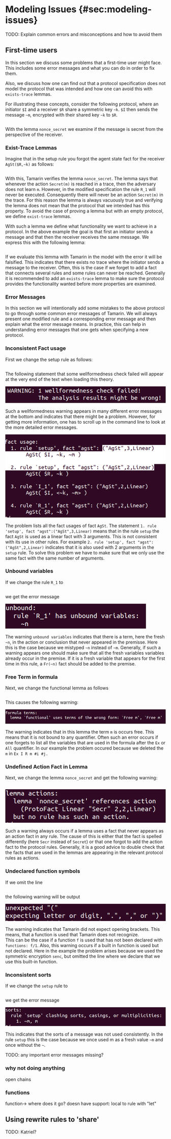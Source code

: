 Modeling Issues {#sec:modeling-issues}
===============

TODO: Explain common errors and misconceptions and how to avoid them

First-time users
----------------
In this section we discuss some problems that a first-time user might face.
This includes some error messages and what you can do in order to fix them. 

Also, we discuss how one can find out that a protocol specification does 
not model the protocol that was intended and how one can avoid this with 
`exists-trace` lemmas.

For illustrating these concepts, consider the following protocol, where an
initiator `$I` and a receiver `$R` share a symmetric key `~k`.
`$I` then sends the message `~m`, encrypted with their shared key `~k` to `$R`.

~~~~ {.tamarin slice="code/FirstTimeUser.spthy" lower=12 upper=33}
~~~~

With the lemma `nonce_secret` we examine if the message is secret from the
perspective of the receiver.


### Exist-Trace Lemmas ### 

Imagine that in the setup rule you forgot the agent state fact for the receiver
`AgSt($R,~k)` as follows:

~~~~ {.tamarin slice="code_ERRORexamples/FirstTimeUser_Error1.spthy" lower=16 upper=20}
~~~~

With this, Tamarin verifies the lemma `nonce_secret`.
The lemma says that whenever the action `Secret(m)` is reached in a trace,
then the adversary does not learn `m`. However, in the modified specification
the rule `R_1` will never be executed. Consequently there will never be an
action `Secret(m)` in the trace. For this reason the lemma is always vacuously true
and verifying the lemma does not mean that the protocol that we intended has
this property.
To avoid the case of proving a lemma but with an empty protocol, we define
`exist-trace` lemmas.

With such a lemma we define what functionality we want to achieve in a 
protocol.
In the above example the goal is that first an initiator sends a message and 
that then the receiver receives the same message. 
We express this with the following lemma:

~~~~ {.tamarin slice="code/FirstTimeUser.spthy" lower=34 upper=38}
~~~~

If we evaluate this lemma with Tamarin in the model with the error it will be falsified. This indicates
that there exists no trace where the initiator sends a message to the receiver.
Often, this is the case if we forget to add a fact that connects several rules 
and some rules can never be reached. 
Generally it is recommended to add an `exists-trace` lemma to make sure the
protocol provides the functionality wanted before more properties are examined.

### Error Messages ###
In this section we will intentionally add some mistakes to the above protocol 
to go through some common error messages of Tamarin.
We will always present one modified rule and a corresponding error message and 
then explain what the error message means. 
In practice, this can help in understanding error messages that one gets
when specifying a new protocol.

### Inconsistent Fact usage ###

First we change the setup rule as follows:

~~~~ {.tamarin slice="code_ERRORexamples/FirstTimeUser_Error2.spthy" lower=16 upper=20}
~~~~

The following statement that some wellformedness check failed will
appear at the very end of the text when loading this theory.

![ ](../images/ErrorMsg_wellformedness.png)

Such a wellformedness warning appears in many different error messages at the 
bottom and indicates that there might be a problem. However, for getting more 
information, one has to scroll up in the command line to look at the more 
detailed error messages.

![ ](../images/ErrorMsg_2.png)

The problem lists all the fact usages of fact `AgSt`.
The statement `1. rule 'setup', fact "agst":("AgSt",3,Linear)` means that
in the rule `setup` the fact `AgSt` is used as a linear fact with 3 arguments.
This is not consistent with its use in other rules. For example 
`2. rule 'setup', fact "agst": ("AgSt",2,Linear)` indicates that it is also 
used with 2 arguments in the `setup` rule.
To solve this problem we have to make sure that we only use the same fact with 
the same number of arguments.

### Unbound variables ###

If we change the rule `R_1` to

~~~~ {.tamarin slice="code_ERRORexamples/FirstTimeUser_Error3.spthy" lower=26 upper=30}
~~~~

we get the error message

![ ](../images/ErrorMsg_3.png)

The warning `unbound variables` indicates that there is a term, here the fresh 
`~n`, in the action or conclusion that never appeared in the premisse. 
Here this is the case because we mistyped `~n` instead of `~m`. Generally,
if such a warning appears one should make sure that all the fresh variables 
variables already occur in the premise. If it is a fresh variable that appears
for the first time in this rule, a `Fr(~n)` fact should be added to the 
premise.

### Free Term in formula ###

Next, we change the functional lemma as follows

~~~~ {.tamarin slice="code_ERRORexamples/FirstTimeUser_Error4.spthy" lower=34 upper=38}
~~~~

This causes the following warning:

![ ](../images/ErrorMsg_4.png)

The warning indicates that in this lemma the term `m` is occurs free. This
means that it is not bound to any quantifier. Often such an error occurs if
one forgets to list all the variables that are used in the formula after the
`Ex` or `All` quantifier. In our example the problem occured because we deleted the `m` in `Ex I R m #i #j.` 

### Undefined Action Fact in Lemma ###

Next, we change the lemma `nonce_secret` and get the following warning:

~~~~ {.tamarin slice="code_ERRORexamples/FirstTimeUser_Error5.spthy" lower=31 upper=33}
~~~~

![ ](../images/ErrorMsg_5.png)

Such a warning always occurs if a lemma uses a fact that never appears as an
action fact in any rule.
The cause of this is either that the fact is spelled differently (here
`Secr` instead of `Secret`) or that one forgot to add the action fact to the
protocol rules. 
Generally, it is a good advice to double check that the facts that are used in
the lemmas are appearing in the relevant protocol rules as actions.

### Undeclared function symbols ###

If we omit the line 

~~~~ {.tamarin slice="code/FirstTimeUser.spthy" lower=12 upper=12}
~~~~

the following warning will be output

![ ](../images/ErrorMsg_6.png)

The warning indicates that Tamarin did not expect opening brackets. This means,
that a function is used that Tamarin does not recognize.  
This can be the case if a function `f` is used that has not been declared with
`functions: f/1`. Also, this warning occurs if a built in function is used but
not declared. 
Here in the example the problem arises because we used the symmetric 
encryption `senc`, but omitted the line where we declare that we use this
built-in function.

### Inconsistent sorts ###

If we change the `setup` rule to 

~~~~ {.tamarin slice="code_ERRORexamples/FirstTimeUser_Error7.spthy" lower=16 upper=20}
~~~~

we get the error message

![ ](../images/ErrorMsg_7.png)

This indicates that the sorts of a message was not used consistently.
In the rule `setup` this is the case because we once used m as a fresh value
`~m` and once without the `~`.


TODO: any important error messages missing?

### why not doing anything ###
open chains


### functions ###
function-> where does it go? doesn have support:
local to rule with "let"

 






Using rewrite rules to 'share'
------------------------------

TODO: Katriel?
